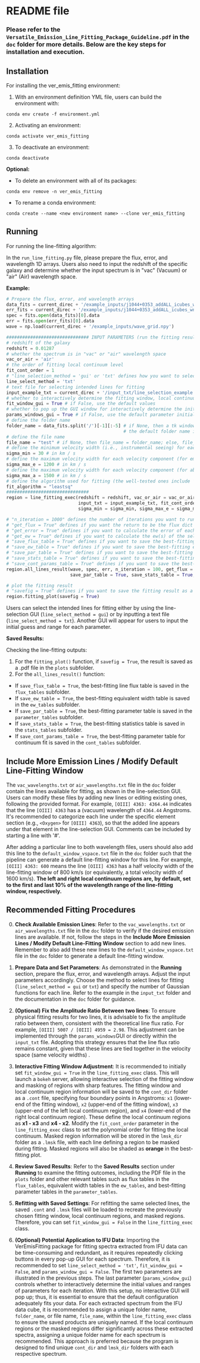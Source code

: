 # README file

### Please refer to the `Versatile_Emission_Line_Fitting_Package_Guideline.pdf` in the `doc` folder for more details. Below are the key steps for installation and execution. 

## Installation

For installing the ver_emis_fitting environment:

1. With an environment definition YML file, users can build the environment with:
```
conda env create -f environment.yml
```

2. Activating an environment: 
```
conda activate ver_emis_fitting
```

3. To deactivate an environment:
```
conda deactivate
```

**Optional:**

- To delete an environment with all of its packages:
```
conda env remove -n ver_emis_fitting
```

- To rename a conda environment:
```
conda create --name <new environment name> --clone ver_emis_fitting
```

## Running

For running the line-fitting algorithm:

In the `run_line_fitting.py` file, please prepare the flux, error, and wavelength 1D arrays. Users also need to input the redshift of the specific galaxy and determine whether the input spectrum is in "vac" (Vacuum) or "air" (Air) wavelength space.

**Example:**

```python
# Prepare the flux, error, and wavelength arrays
data_fits = current_direc + '/example_inputs/j1044+0353_addALL_icubes_wn.fits'
err_fits = current_direc + '/example_inputs/j1044+0353_addALL_icubes_wn_err.fits'
spec = fits.open(data_fits)[0].data
err = fits.open(err_fits)[0].data   
wave = np.load(current_direc + '/example_inputs/wave_grid.npy')

############################### INPUT PARAMETERS (run the fitting result for each selected line profile) 
# redshift of the galaxy
redshift = 0.01287
# whether the spectrum is in "vac" or "air" wavelength space
vac_or_air = 'air'
# the order of fitting local continuum level
fit_cont_order = 1
# "line_selection_method = 'gui' or 'txt' defines how you want to select the lines for fitting, whether using a GUI or inputting a txt"
line_select_method = 'txt'
# text file for selecting intended lines for fitting
input_example_txt = current_direc + '/input_txt/line_selection_example.txt' 
# whether to interactively determine the fitting window, local continuum regions, and masking lines 
fit_window_gui = True # if False, use the default values 
# whether to pop up the GUI window for interactively determine the initial parameter values and their corresponding ranges (for each iteration). Default is False (i.e., pop up the window)
params_windows_gui = True # if False, use the default parameter initial values and corresponding ranges for each iteration
# define the folder name 
folder_name = data_fits.split('/')[-1][:-5] # if None, then a tk window will pop up for users to interactively enter the folder name; if users forget to type the folder name in the tk window,
                                            # the default folder name is "test_folder".
# define the file name
file_name = "test" # if None, then file_name = folder_name; else, file_name will be f"{folder_name}_{file_name}"
# define the minimum velocity width (i.e., instrumental seeing) for each velocity component
sigma_min = 30 # in km / s
# define the maximum velocity width for each velocity component (for emissions)
sigma_max_e = 1200 # in km / s
# define the maximum velocity width for each velocity component (for absorptions)
sigma_max_a = 1500 # in km / s
# define the algorithm used for fitting (the well-tested ones include ’leastsq’: Levenberg-Marquardt (default), ’nelder’: Nelder-Mead, and ’powell’: Powell)
fit_algorithm = "leastsq"
###############################
region = line_fitting_exec(redshift = redshift, vac_or_air = vac_or_air, folder_name = folder_name, file_name = file_name, line_select_method = line_select_method, 
                           input_txt = input_example_txt, fit_cont_order = fit_cont_order, fit_window_gui = fit_window_gui, params_windows_gui = params_windows_gui,
                           sigma_min = sigma_min, sigma_max_e = sigma_max_e, sigma_max_a = sigma_max_a, fit_algorithm = fit_algorithm)

# "n_iteration = 1000" defines the number of iterations you want to run
# "get_flux = True" defines if you want the return to be the flux dict (includes the flux of each line profile) or not; if False, then the return is the best-fitting parameters
# "get_error = True" defines if you want to calculate the error of each line flux 
# "get_ew = True" defines if you want to calculate the ew(s) of the selected emission lines (including emission and absorption ew(s))
# "save_flux_table = True" defines if you want to save the best-fitting flux pandas table for each line.
# "save_ew_table = True" defines if you want to save the best-fitting equivalent width pandas table for each line.
# "save_par_table = True" defines if you want to save the best-fitting parameter pandas table for each velocity component.
# "save_stats_table = True" defines if you want to save the best-fitting statistics pandas table for each selected line.
# "save_cont_params_table = True" defines if you want to save the best-fitting parameters for continuum fit for each line.
region.all_lines_result(wave, spec, err, n_iteration = 100, get_flux = True, save_flux_table = True, get_ew = True, save_ew_table = True, get_error = True, 
                        save_par_table = True, save_stats_table = True, save_cont_params_table = True)

# plot the fitting result
# "savefig = True" defines if you want to save the fitting result as a .pdf file.
region.fitting_plot(savefig = True)

```
Users can select the intended lines for fitting either by using the line-selection GUI (`line_select_method = gui`) or by inputting a text file (`line_select_method = txt`). Another GUI will appear for users to input the initial guess and range for each parameter.


**Saved Results:**

Checking the line-fitting outputs:

1. For the `fitting_plot()` function, if `savefig = True`, the result is saved as a .pdf file in the `plots` subfolder.
2. For the `all_lines_result()` function:
* If `save_flux_table = True`, the best-fitting line flux table is saved in the `flux_tables` subfolder.
* If `save_ew_table = True`, the best-fitting equivalent width table is saved in the `ew_tables` subfolder.
* If `save_par_table = True`, the best-fitting parameter table is saved in the `parameter_tables` subfolder.
* If `save_stats_table = True`, the best-fitting statistics table is saved in the `stats_tables` subfolder.
* If `save_cont_params_table = True`, the best-fitting parameter table for continuum fit is saved in the `cont_tables` subfolder.

## Include More Emission Lines / Modify Default Line-Fitting Window

The `vac_wavelengths.txt` or `air_wavelengths.txt` file in the `doc` folder contain the lines available for fitting, as shown in the line-selection GUI. Users can modify these files by adding new lines or editing existing ones, following the provided format. For example, `[OIII] 4363: 4364.44` indicates that the line `[OIII] 4363` has a (vacuum) wavelength of `4364.44` Angstroms. It's recommended to categorize each line under the specific element section (e.g., `<Oxygen>` for `[OIII] 4363`), so that the added line appears under that element in the line-selection GUI. Comments can be included by starting a line with '#'.

After adding a particular line to both wavelength files, users should also add this line to the `default_window_vspace.txt` file in the `doc` folder such that the pipeline can generate a default line-fitting window for this line. For example, `[OIII] 4363: 600` means the line `[OIII] 4363` has a half velocity width of the line-fitting window of 800 km/s (or equivalently, a total velocity width of 1600 km/s). **The left and right local continuum regions are, by default, set to the first and last 10% of the wavelength range of the line-fitting window, respectively.**

## Recommended Fitting Procedures

0. **Check Available Emission Lines**: Refer to the `vac_wavelengths.txt` or `air_wavelengths.txt` file in the `doc` folder to verify if the desired emission lines are available. If not, follow the steps in the **Include More Emission Lines / Modify Default Line-Fitting Window** section to add new lines. Remember to also add these new lines to the `default_window_vspace.txt` file in the `doc` folder to generate a default line-fitting window.

1. **Prepare Data and Set Parameters**: As demonstrated in the **Running** section, prepare the flux, error, and wavelength arrays. Adjust the input parameters accordingly. Choose the method to select lines for fitting (`line_select_method = gui` or `txt`) and specify the number of Gaussian functions for each line. Refer to the example in the `input_txt` folder and the documentation in the `doc` folder for guidance.

2. **(Optional) Fix the Amplitude Ratio Between two lines**: To ensure physical fitting results for two lines, it is advisable to fix the amplitude ratio between them, consistent with the theoretical line flux ratio. For example, `[OIII] 5007 / [OIII] 4959 = 2.98`. This adjustment can be implemented through the `params_windows`GUI or directly within the `input_txt` file. Adopting this strategy ensures that the line flux ratio remains constant, given that these lines are tied together in the velocity space (same velocity widths) .

3. **Interactive Fitting Window Adjustment**: It is recommended to initially set `fit_window_gui = True` in the `line_fitting_exec` class. This will launch a `bokeh` server, allowing interactive selection of the fitting window and masking of regions with sharp features. The fitting window and local continuum region information will be saved to the `cont_dir` folder as a `.cont` file, specifying four boundary points in Angstroms: `x1` (lower-end of the fitting window), `x2` (upper-end of the fitting window), `x3` (upper-end of the left local continuum region), and `x4` (lower-end of the right local continuum region). These define the local continuum regions as **x1 - x3** and **x4 - x2**. Modify the `fit_cont_order` parameter in the `line_fitting_exec` class to set the polynomial order for fitting the local continuum. Masked region information will be stored in the `lmsk_dir` folder as a `.lmsk` file, with each line defining a region to be masked during fitting. Masked regions will also be shaded as **orange** in the best-fitting plot.

4. **Review Saved Results**: Refer to the **Saved Results** section under **Running** to examine the fitting outcomes, including the PDF file in the `plots` folder and other relevant tables such as flux tables in the `flux_tables`, equivalent width tables in the `ew_tables`, and best-fitting parameter tables in the `parameter_tables`.

5. **Refitting with Saved Settings**: For refitting the same selected lines, the saved `.cont` and `.lmsk` files will be loaded to recreate the previously chosen fitting window, local continuum regions, and masked regions. Therefore, you can set `fit_window_gui = False` in the `line_fitting_exec` class. 

6. **(Optional) Potential Application to IFU Data**: Importing the VerEmisFitting package for fitting spectra extracted from IFU data can be time-consuming and redundant, as it requires repeatedly clicking buttons in every pop-up GUI for each spectrum. Therefore, it is recommended to set `line_select_method = 'txt'`, `fit_window_gui = False`, and `params_window_gui = False`. The first two parameters are illustrated in the previous steps. The last parameter (`params_window_gui`) controls whether to interactively determine the initial values and ranges of parameters for each iteration. With this setup, no interactive GUI will pop up; thus, it is essential to ensure that the default configuration adequately fits your data. For each extracted spectrum from the IFU data cube, it is recommended to assign a unique folder name, `folder_name`, or file name, `file_name`, within the `line_fitting_exec` class to ensure the saved products are uniquely named. If the local continuum regions or the masked regions differ significantly across these extracted spectra, assigning a unique folder name for each spectrum is recommended. This approach is preferred because the program is designed to find unique `cont_dir` and `lmsk_dir` folders with each respective spectrum.





